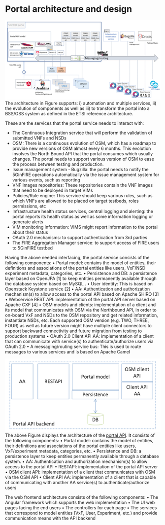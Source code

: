 <!-- TITLE: Portal architecture and design -->
<!-- SUBTITLE: A description of Portal architecture and design -->

# Portal architecture and design

![Portal Architecture](/uploads/portal/portal-architecture.png "Portal Architecture")
The architecture in Figure supports: i) automation and multiple services, ii) the evolution of components as well as iii) to transform the portal into a BSS/OSS system as defined in the ETSI reference architecture. 

These are the services that the portal service needs to interact with:
-	The Continuous Integration service that will perform the validation of submitted VNFs and NSDs
-	OSM: There is a continuous evolution of OSM, which has a roadmap to provide new versions of OSM almost every 6 months. This evolution involves the North Bound API that the portal consumes which usually changes. The portal needs to support various version of OSM to ease the process between testing and production. 
-	Issue management system - Bugzilla: the portal needs to notify the 5GinFIRE operations automatically via the issue management system for various events, such as reporting 
-	VNF Images repositories: These repositories contain the VNF images that need to be deployed in target VIMs 
-	Policies/Rule engine: This service should keep various rules, such as which VNFs are allowed to be placed on target testbeds, roles permissions, etc
-	Infrastructure health status services, central logging and alerting: the portal reports its health status as well as some information logging or generate alerts
-	VIM monitoring information: VIMS might report information to the portal about their status
-	OAuth 2.0 mechanisms: to support authentication from 3rd parties
-	The FIRE Aggregation Manager service: to support access of FIRE users to 5GinFIRE testbed

Having the above needed interfacing, the portal service consists of the following components:
•	Portal model: contains the model of entities, their definitions and associations of the portal entities like users, VxF/NSD experiment metadata, categories, etc.
•	Persistence and DB: a persistence layer based on OpenJPA [1] to keep entities permanently available through the database system based on MySQL .
•	User identity: This is based on Openstack Keystone  service [2]
•	AA: Authentication and authorization mechanism(s) to allow access to the portal API based on Apache SHIRO [3]
•	Webservice REST API: implementation of the portal API server based on Apache CXF [4]
•	OSM models and clients: implementation of a client and its model that communicates with OSM via the Northbound API, in order to on-board VxF and NSDs to the OSM repository and get related information, instantiate NSDs, etc. Each supported OSM version (e.g. TWO, THREE, FOUR) as well as future version might have multiple client connectors to support backward connectivity and future migration from testing to production systems
•	OAuth 2.0 Client API AA: implementation of a client that can communicate with service(s) to authenticate/authorize users via OAuth 2.0
•	A messaging/routing service bus: This is used to route messages to various services and is based on Apache Camel

![Portal Architecture 2](/uploads/portal/portal-architecture-2.png "Portal Architecture 2")
The above Figure  displays the architecture of the [portal API](/portalarchitecturedesign/portal-api). It consists of the following components:
•	Portal model: contains the model of entities, their definitions and associations of the portal entities like users, VxF/experiment metadata, categories, etc.
•	Persistence and DB: a persistence layer to keep entities permanently available  through a database system.
•	AA: Authentication and authorization mechanism(s) to allow access to the portal API
•	RESTAPI: implementation of the portal API server
•	OSM client API: implementation of a client that communicates with OSM via the OSM API
•	Client API AA: implementation of a client that is capable of communicating with another AA service(s) to authenticate/authorize users

The web frontend architecture consists of the following components:
•	The Angular framework which supports the web implementation
•	The UI web pages facing the end users
•	The controllers for each page
•	The services that correspond to model entities (VxF, User, Experiment, etc.) and provide communication means with the API backend

